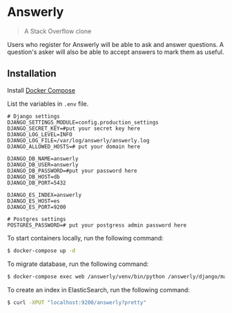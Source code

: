 # Answerly
> A Stack Overflow clone

Users who register for Answerly will be able to ask and answer questions. A question's asker will also be able to accept answers to mark them as useful.


## Installation

Install [Docker Compose](https://docs.docker.com/compose/install/)

List the variables in `.env` file.

```
# Django settings
DJANGO_SETTINGS_MODULE=config.production_settings
DJANGO_SECRET_KEY=#put your secret key here
DJANGO_LOG_LEVEL=INFO
DJANGO_LOG_FILE=/var/log/answerly/answerly.log
DJANGO_ALLOWED_HOSTS=# put your domain here

DJANGO_DB_NAME=answerly
DJANGO_DB_USER=answerly
DJANGO_DB_PASSWORD=#put your password here
DJANGO_DB_HOST=db
DJANGO_DB_PORT=5432

DJANGO_ES_INDEX=answerly
DJANGO_ES_HOST=es
DJANGO_ES_PORT=9200

# Postgres settings
POSTGRES_PASSWORD=# put your postgress admin password here
```

To start containers locally, run the following command:

```sh
$ docker-compose up -d
```

To migrate database, run the following command:

```sh
$ docker-compose exec web /answerly/venv/bin/python /answerly/django/manage.py migrate
```

To create an index in ElasticSearch, run the following command:

```sh
$ curl -XPUT "localhost:9200/answerly?pretty"
```
